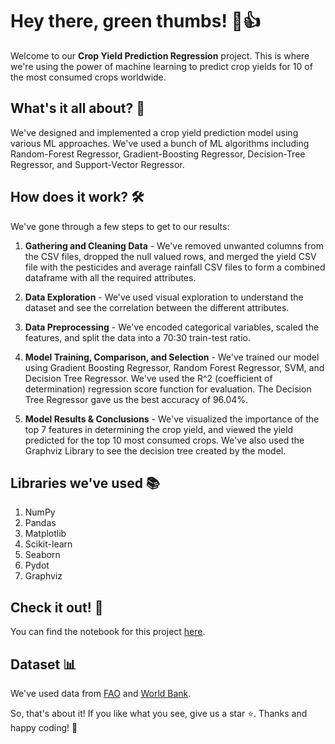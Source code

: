 # Hey there, green thumbs! 🌱👍

Welcome to our **Crop Yield Prediction Regression** project. This is where we're using the power of machine learning to predict crop yields for 10 of the most consumed crops worldwide. 

## What's it all about? 🤔

We've designed and implemented a crop yield prediction model using various ML approaches. We've used a bunch of ML algorithms including Random-Forest Regressor, Gradient-Boosting Regressor, Decision-Tree Regressor, and Support-Vector Regressor.

## How does it work? 🛠️

We've gone through a few steps to get to our results:

1. **Gathering and Cleaning Data** - We've removed unwanted columns from the CSV files, dropped the null valued rows, and merged the yield CSV file with the pesticides and average rainfall CSV files to form a combined dataframe with all the required attributes.

2. **Data Exploration** - We've used visual exploration to understand the dataset and see the correlation between the different attributes.

3. **Data Preprocessing** - We've encoded categorical variables, scaled the features, and split the data into a 70:30 train-test ratio.

4. **Model Training, Comparison, and Selection** - We've trained our model using Gradient Boosting Regressor, Random Forest Regressor, SVM, and Decision Tree Regressor. We've used the R^2 (coefficient of determination) regression score function for evaluation. The Decision Tree Regressor gave us the best accuracy of 96.04%.

5. **Model Results & Conclusions** - We've visualized the importance of the top 7 features in determining the crop yield, and viewed the yield predicted for the top 10 most consumed crops. We've also used the Graphviz Library to see the decision tree created by the model.

## Libraries we've used 📚

1. NumPy
2. Pandas
3. Matplotlib
4. Scikit-learn
5. Seaborn
6. Pydot
7. Graphviz

## Check it out! 📖

You can find the notebook for this project [here](https://github.com/ManikantaSanjay/crop_yield_prediction_regression/blob/master/crop_yield_prediction_ml.ipynb).

## Dataset 📊

We've used data from [FAO](http://www.fao.org/home/en/) and [World Bank](https://data.worldbank.org/).

So, that's about it! If you like what you see, give us a star ⭐. Thanks and happy coding! 🚀
